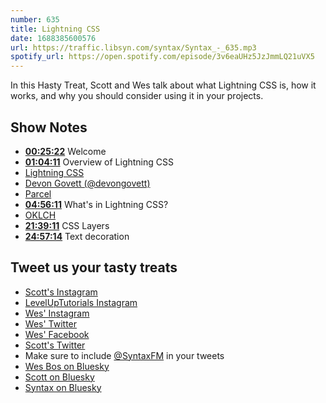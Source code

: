```yaml
---
number: 635
title: Lightning CSS
date: 1688385600576
url: https://traffic.libsyn.com/syntax/Syntax_-_635.mp3
spotify_url: https://open.spotify.com/episode/3v6eaUHz5JzJmmLQ21uVX5
---
```


In this Hasty Treat, Scott and Wes talk about what Lightning CSS is, how it works, and why you should consider using it in your projects.

## Show Notes

* **[00:25:22](#t=00:25:22)** Welcome
* **[01:04:11](#t=01:04:11)** Overview of Lightning CSS
* [Lightning CSS](https://lightningcss.dev/)
* [Devon Govett (@devongovett)](https://twitter.com/devongovett)
* [Parcel](https://parceljs.org/)
* **[04:56:11](#t=04:56:11)** What's in Lightning CSS?
* [OKLCH](https://oklch.com/)
* **[21:39:11](#t=21:39:11)** CSS Layers
* **[24:57:14](#t=24:57:14)** Text decoration

## Tweet us your tasty treats

* [Scott's Instagram](https://www.instagram.com/stolinski/)
* [LevelUpTutorials Instagram](https://www.instagram.com/LevelUpTutorials/)
* [Wes' Instagram](https://www.instagram.com/wesbos/)
* [Wes' Twitter](https://twitter.com/wesbos)
* [Wes' Facebook](https://www.facebook.com/wesbos.developer)
* [Scott's Twitter](https://twitter.com/stolinski)
* Make sure to include [@SyntaxFM](https://twitter.com/SyntaxFM) in your tweets
* [Wes Bos on Bluesky](https://bsky.app/profile/wesbos.com)
* [Scott on Bluesky](https://bsky.app/profile/tolin.ski)
* [Syntax on Bluesky](https://bsky.app/profile/syntax.fm)
